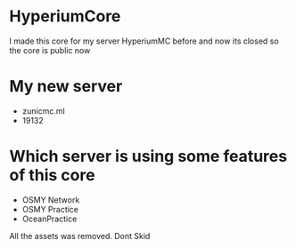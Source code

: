 # HyperiumCore
I made this core for my server HyperiumMC before and now its closed so the core is public now

# My new server
- zunicmc.ml
- 19132

# Which server is using some features of this core
- OSMY Network
- OSMY Practice
- OceanPractice

All the assets was removed. Dont Skid
